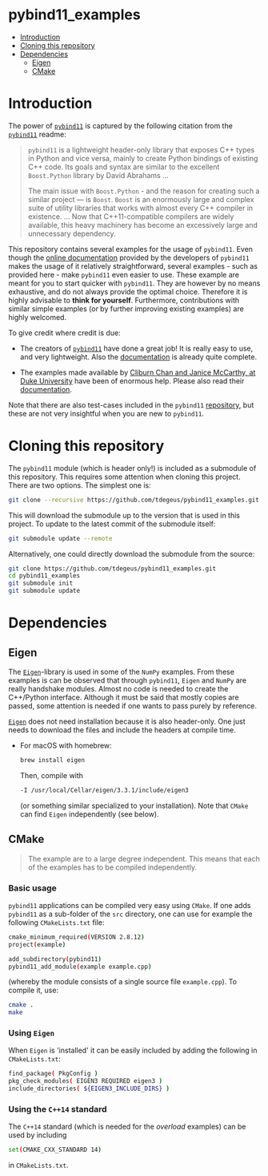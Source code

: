 # pybind11_examples

<!-- MarkdownTOC -->

- [Introduction](#introduction)
- [Cloning this repository](#cloning-this-repository)
- [Dependencies](#dependencies)
    - [Eigen](#eigen)
    - [CMake](#cmake)

<!-- /MarkdownTOC -->

# Introduction

The power of [`pybind11`](https://github.com/pybind/pybind11) is captured by the following citation from the [`pybind11`](https://github.com/pybind/pybind11) readme:

>   `pybind11` is a lightweight header-only library that exposes C++ types in Python and vice versa, mainly to create Python bindings of existing C++ code. Its goals and syntax are similar to the excellent `Boost.Python` library by David Abrahams ...
>
>   The main issue with `Boost.Python` - and the reason for creating such a similar project — is `Boost`. `Boost` is an enormously large and complex suite of utility libraries that works with almost every C++ compiler in existence. ... Now that C++11-compatible compilers are widely available, this heavy machinery has become an excessively large and unnecessary dependency.

This repository contains several examples for the usage of `pybind11`. Even though the [online documentation](http://pybind11.readthedocs.io) provided by the developers of `pybind11` makes the usage of it relatively straightforward, several examples - such as provided here - make `pybind11` even easier to use. These example are meant for you to start quicker with `pybind11`. They are however by no means exhaustive, and do not always provide the optimal choice. Therefore it is highly advisable to **think for yourself**. Furthermore, contributions with similar simple examples (or by further improving existing examples) are highly welcomed.

To give credit where credit is due:

*   The creators of [`pybind11`](https://github.com/pybind/pybind11) have done a great job! It is really easy to use, and very lightweight. Also the [documentation](http://pybind11.readthedocs.io) is already quite complete.

*   The examples made available by [Cliburn Chan and Janice McCarthy, at Duke University](http://people.duke.edu/~ccc14/sta-663-2016/18G_C++_Python_pybind11.html) have been of enormous help. Please also read their [documentation](http://people.duke.edu/~ccc14/sta-663-2016/18G_C++_Python_pybind11.html).

Note that there are also test-cases included in the `pybind11` [repository](https://github.com/pybind/pybind11), but these are not very insightful when you are new to `pybind11`.

# Cloning this repository

The `pybind11` module (which is header only!) is included as a submodule of this repository. This requires some attention when cloning this project. There are two options. The simplest one is:

```bash
git clone --recursive https://github.com/tdegeus/pybind11_examples.git
```

This will download the submodule up to the version that is used in this project. To update to the latest commit of the submodule itself:

```bash
git submodule update --remote
```

Alternatively, one could directly download the submodule from the source:

```bash
git clone https://github.com/tdegeus/pybind11_examples.git
cd pybind11_examples
git submodule init
git submodule update
```

# Dependencies

## Eigen

The [`Eigen`](http://eigen.tuxfamily.org)-library is used in some of the `NumPy` examples. From these examples is can be observed that through `pybind11`, `Eigen` and `NumPy` are really handshake modules. Almost no code is needed to create the C++/Python interface. Although it must be said that mostly copies are passed, some attention is needed if one wants to pass purely by reference.

[`Eigen`](http://eigen.tuxfamily.org) does not need installation because it is also header-only. One just needs to download the files and include the headers at compile time.

*   For macOS with homebrew:

    ```bash
    brew install eigen
    ```

    Then, compile with

    ```bash
    -I /usr/local/Cellar/eigen/3.3.1/include/eigen3
    ```

    (or something similar specialized to your installation). Note that `CMake` can find `Eigen` independently (see below).

## CMake

>   The example are to a large degree independent. This means that each of the examples has to be compiled independently.

### Basic usage

`pybind11` applications can be compiled very easy using `CMake`. If one adds `pybind11` as a sub-folder of the `src` directory, one can use for example the following `CMakeLists.txt` file:

```bash
cmake_minimum_required(VERSION 2.8.12)
project(example)

add_subdirectory(pybind11)
pybind11_add_module(example example.cpp)
```

(whereby the module consists of a single source file `example.cpp`). To compile it, use:

```bash
cmake .
make
```

### Using `Eigen`

When `Eigen` is 'installed' it can be easily included by adding the following in `CMakeLists.txt`:

```bash
find_package( PkgConfig )
pkg_check_modules( EIGEN3 REQUIRED eigen3 )
include_directories( ${EIGEN3_INCLUDE_DIRS} )
```

### Using the `C++14` standard

The `C++14` standard (which is needed for the *overload* examples) can be used by including

```bash
set(CMAKE_CXX_STANDARD 14)
```

in `CMakeLists.txt`.
